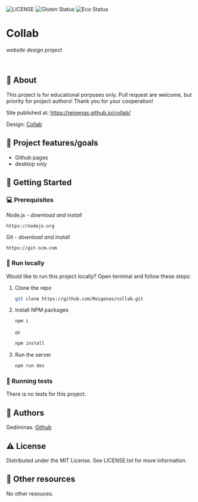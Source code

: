 ![LICENSE](https://img.shields.io/badge/license-MIT-blue.svg?style=flat-square)
![Gluten Status](https://img.shields.io/badge/Gluten-Free-green.svg)
![Eco Status](https://img.shields.io/badge/ECO-Friendly-green.svg)

# Collab

_website design project_

<br>

## 🌟 About

This project is for educational porpuses only. Pull request are welcome, but priority for project authors! Thank you for your cooperation!

Site published at: https://reigenas.github.io/collab/

Design: [Collab](https://www.figma.com/file/9mV6rCFOEd1ptuZ4JBovVS/Collab-landing-page-design-(Community)?type=design&node-id=1-971&mode=design&t=vk7FBHDsknOGaTXs-0)

## 🎯 Project features/goals

-   Github pages
-   desktop only

## 🧰 Getting Started

### 💻 Prerequisites

Node.js - _download and install_

```
https://nodejs.org
```

Git - _download and install_

```
https://git-scm.com
```

### 🏃 Run locally

Would like to run this project locally? Open terminal and follow these steps:

1. Clone the repo
    ```sh
    git clone https://github.com/Reigenas/collab.git
    ```
2. Install NPM packages
    ```sh
    npm i
    ```
    or
    ```sh
    npm install
    ```
3. Run the server
    ```sh
    npm run dev
    ```

### 🧪 Running tests

There is no tests for this project.

## 🎅 Authors

Gediminas: [Github](https://github.com/Reigenas)

## ⚠️ License

Distributed under the MIT License. See LICENSE.txt for more information.

## 🔗 Other resources

No other resouces.